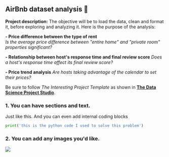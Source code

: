 ## AirBnb dataset analysis 🏡

**Project description:** 
The objective will be to load the data, clean and format it, before exploring and analyzing it.
Here is the purpose of the analysis:

<b>- Price difference between the type of rent</b>
<br><i> Is the average price difference between "entire home" and "private room" properties significant?</i></br>

<b>- Relationship between host's response time and final review score</b>
<i> Does a host's response time affect its final review score?</i>

<b>- Price trend analysis</b>
<i> Are hosts taking advantage of the calendar to set their prices?</i>

Be sure to follow *The Interesting Project Template* as shown in [**The Data Science Project Studio**](https://www.datacareerjumpstart.com/products/the-data-science-project-studio/categories/2150357707/posts/2158441592). 

### 1. You can have sections and text.

Just like this. And you can even add internal coding blocks

```python
print('this is the python code I used to solve this problem')
```

### 2. You can add any images you'd like. 

<img src="images/dummy_thumbnail.jpg?raw=true"/>


